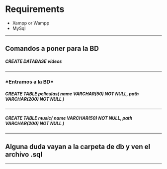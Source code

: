 <h1>Requirements</h1>

<ul>
<li>Xampp or Wampp</li>
<li>MySql</li>
</ul>
<hr>

<h2>Comandos a poner para la BD</h2>

<h5>CREATE DATABASE videos</h5>
<hr>
<h3>*Entramos a la BD*</h3>
<h5>CREATE TABLE peliculas( 
    name VARCHAR(50) NOT NULL,
    path VARCHAR(200) NOT NULL 
)</h5>
<hr>
<h5>CREATE TABLE music( 
    name VARCHAR(50) NOT NULL,
    path VARCHAR(200) NOT NULL
)</h5>
<hr> 
<h2>Alguna duda vayan a la carpeta de db y ven el archivo .sql</h2>
<hr>
 
